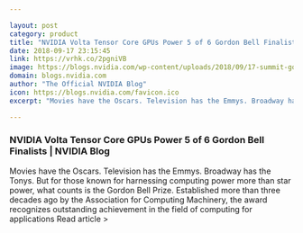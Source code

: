 ```yaml
---

layout: post
category: product
title: "NVIDIA Volta Tensor Core GPUs Power 5 of 6 Gordon Bell Finalists"
date: 2018-09-17 23:15:45
link: https://vrhk.co/2pgniVB
image: https://blogs.nvidia.com/wp-content/uploads/2018/09/17-summit-gordon-bell-672x378.jpg
domain: blogs.nvidia.com
author: "The Official NVIDIA Blog"
icon: https://blogs.nvidia.com/favicon.ico
excerpt: "Movies have the Oscars. Television has the Emmys. Broadway has the Tonys. But for those known for harnessing computing power more than star power, what counts is the Gordon Bell Prize. Established more than three decades ago by the Association for Computing Machinery, the award recognizes outstanding achievement in the field of computing for applications Read article &gt;"

---
```


### NVIDIA Volta Tensor Core GPUs Power 5 of 6 Gordon Bell Finalists | NVIDIA Blog

Movies have the Oscars. Television has the Emmys. Broadway has the Tonys. But for those known for harnessing computing power more than star power, what counts is the Gordon Bell Prize. Established more than three decades ago by the Association for Computing Machinery, the award recognizes outstanding achievement in the field of computing for applications Read article &gt;